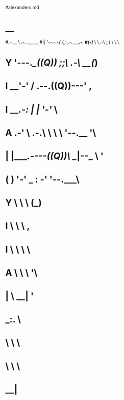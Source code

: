 #alexanders md 
#
#           __
#.-.__      \ .-.  ___  __
#|_|  '--.-.-(   \/\;;\_\.-._______.-.
#(-)___     \ \ .-\ \;;\(   \       \ \
# Y    '---._\_((Q)) \;;\\ .-\     __(_)
# I           __'-' / .--.((Q))---'    \,
# I     ___.-:    \|  |   \'-'_          \
# A  .-'      \ .-.\   \   \ \ '--.__     '\
# |  |____.----((Q))\   \__|--\_      \     '
#    ( )        '-'  \_  :  \-' '--.___\
#     Y                \  \  \       \(_)
#     I                 \  \  \         \,
#     I                  \  \  \          \
#     A                   \  \  \          '\
#     |                    \  \__|           '
#                           \_:.  \
#                             \ \  \
#                              \ \  \
#                               \_\_|
